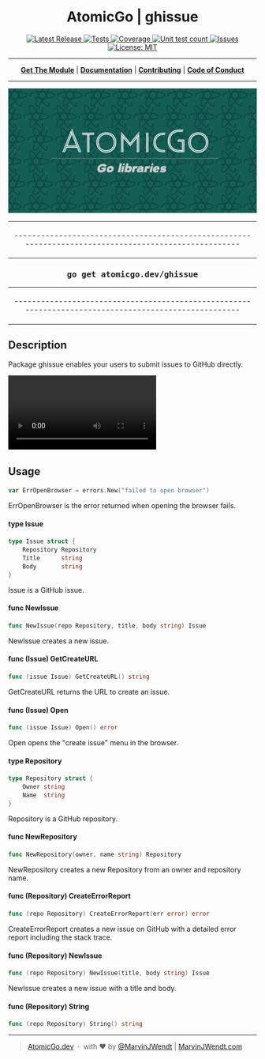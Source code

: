 <h1 align="center">AtomicGo | ghissue</h1>

<p align="center">

<a href="https://github.com/atomicgo/ghissue/releases">
<img src="https://img.shields.io/github/v/release/atomicgo/ghissue?style=flat-square" alt="Latest Release">
</a>

<a href="https://codecov.io/gh/atomicgo/ghissue" target="_blank">
<img src="https://img.shields.io/github/workflow/status/atomicgo/ghissue/Go?label=tests&style=flat-square" alt="Tests">
</a>

<a href="https://codecov.io/gh/atomicgo/ghissue" target="_blank">
<img src="https://img.shields.io/codecov/c/gh/atomicgo/ghissue?color=magenta&logo=codecov&style=flat-square" alt="Coverage">
</a>

<a href="https://codecov.io/gh/atomicgo/ghissue">
<!-- unittestcount:start --><img src="https://img.shields.io/badge/Unit_Tests-0-magenta?style=flat-square" alt="Unit test count"><!-- unittestcount:end -->
</a>

<a href="https://github.com/atomicgo/ghissue/issues">
<img src="https://img.shields.io/github/issues/atomicgo/ghissue.svg?style=flat-square" alt="Issues">
</a>

<a href="https://opensource.org/licenses/MIT" target="_blank">
<img src="https://img.shields.io/badge/License-MIT-yellow.svg?style=flat-square" alt="License: MIT">
</a>

</p>

---

<p align="center">
<strong><a href="#install">Get The Module</a></strong>
|
<strong><a href="https://pkg.go.dev/atomicgo.dev/ghissue#section-documentation" target="_blank">Documentation</a></strong>
|
<strong><a href="https://github.com/atomicgo/atomicgo/blob/main/CONTRIBUTING.md" target="_blank">Contributing</a></strong>
|
<strong><a href="https://github.com/atomicgo/atomicgo/blob/main/CODE_OF_CONDUCT.md" target="_blank">Code of Conduct</a></strong>
</p>

---

<p align="center">
  <img src="https://raw.githubusercontent.com/atomicgo/atomicgo/main/assets/header.png" alt="AtomicGo">
</p>

<p align="center">
<table>
<tbody>
<td align="center">
<img width="2000" height="0"><br>
  -----------------------------------------------------------------------------------------------------
<img width="2000" height="0">
</td>
</tbody>
</table>
</p>
<h3  align="center"><pre>go get atomicgo.dev/ghissue</pre></h3>
<p align="center">
<table>
<tbody>
<td align="center">
<img width="2000" height="0"><br>
   -----------------------------------------------------------------------------------------------------
<img width="2000" height="0">
</td>
</tbody>
</table>
</p>

## Description

Package ghissue enables your users to submit issues to GitHub directly.

![Demo Video](https://github.com/atomicgo/ghissue/blob/main/demo.mp4)


## Usage

```go
var ErrOpenBrowser = errors.New("failed to open browser")
```
ErrOpenBrowser is the error returned when opening the browser fails.

#### type Issue

```go
type Issue struct {
	Repository Repository
	Title      string
	Body       string
}
```

Issue is a GitHub issue.

#### func  NewIssue

```go
func NewIssue(repo Repository, title, body string) Issue
```
NewIssue creates a new issue.

#### func (Issue) GetCreateURL

```go
func (issue Issue) GetCreateURL() string
```
GetCreateURL returns the URL to create an issue.

#### func (Issue) Open

```go
func (issue Issue) Open() error
```
Open opens the "create issue" menu in the browser.

#### type Repository

```go
type Repository struct {
	Owner string
	Name  string
}
```

Repository is a GitHub repository.

#### func  NewRepository

```go
func NewRepository(owner, name string) Repository
```
NewRepository creates a new Repository from an owner and repository name.

#### func (Repository) CreateErrorReport

```go
func (repo Repository) CreateErrorReport(err error) error
```
CreateErrorReport creates a new issue on GitHub with a detailed error report
including the stack trace.

#### func (Repository) NewIssue

```go
func (repo Repository) NewIssue(title, body string) Issue
```
NewIssue creates a new issue with a title and body.

#### func (Repository) String

```go
func (repo Repository) String() string
```

---

> [AtomicGo.dev](https://atomicgo.dev) &nbsp;&middot;&nbsp;
> with ❤️ by [@MarvinJWendt](https://github.com/MarvinJWendt) |
> [MarvinJWendt.com](https://marvinjwendt.com)
